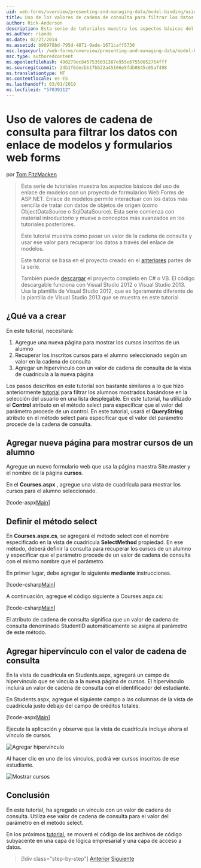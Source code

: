 ```yaml
---
uid: web-forms/overview/presenting-and-managing-data/model-binding/using-query-string-values-to-retrieve-data
title: Uso de los valores de cadena de consulta para filtrar los datos con enlace de modelos y formularios web Forms | Microsoft Docs
author: Rick-Anderson
description: Esta serie de tutoriales muestra los aspectos básicos del uso de enlace de modelos con un proyecto de formularios Web Forms de ASP.NET. Enlace de modelos permite interactuar con los datos más sencilla de...
ms.author: riande
ms.date: 02/27/2014
ms.assetid: b90978bd-795d-4871-9ade-1671caff5730
msc.legacyurl: /web-forms/overview/presenting-and-managing-data/model-binding/using-query-string-values-to-retrieve-data
msc.type: authoredcontent
ms.openlocfilehash: 490279ec8457535031387e955e67550052764fff
ms.sourcegitcommit: 24b1f6decbb17bb22a45166e5fdb0845c65af498
ms.translationtype: MT
ms.contentlocale: es-ES
ms.lasthandoff: 03/01/2019
ms.locfileid: "57039112"
---
```

<a name="using-query-string-values-to-filter-data-with-model-binding-and-web-forms"></a>Uso de valores de cadena de consulta para filtrar los datos con enlace de modelos y formularios web forms
====================
por [Tom FitzMacken](https://github.com/tfitzmac)

> Esta serie de tutoriales muestra los aspectos básicos del uso de enlace de modelos con un proyecto de formularios Web Forms de ASP.NET. Enlace de modelos permite interactuar con los datos más sencilla de tratar con datos de objetos de origen (como ObjectDataSource o SqlDataSource). Esta serie comienza con material introductorio y mueve a conceptos más avanzados en los tutoriales posteriores.
> 
> Este tutorial muestra cómo pasar un valor de la cadena de consulta y usar ese valor para recuperar los datos a través del enlace de modelos.
> 
> Este tutorial se basa en el proyecto creado en el [anteriores](retrieving-data.md) partes de la serie.
> 
> También puede [descargar](https://go.microsoft.com/fwlink/?LinkId=286116) el proyecto completo en C# o VB. El código descargable funciona con Visual Studio 2012 o Visual Studio 2013. Usa la plantilla de Visual Studio 2012, que es ligeramente diferente de la plantilla de Visual Studio 2013 que se muestra en este tutorial.


## <a name="what-youll-build"></a>¿Qué va a crear

En este tutorial, necesitará:

1. Agregue una nueva página para mostrar los cursos inscritos de un alumno
2. Recuperar los inscritos cursos para el alumno seleccionado según un valor en la cadena de consulta
3. Agregar un hipervínculo con un valor de cadena de consulta de la vista de cuadrícula a la nueva página

Los pasos descritos en este tutorial son bastante similares a lo que hizo anteriormente [tutorial](sorting-paging-and-filtering-data.md) para filtrar los alumnos mostrados basándose en la selección del usuario en una lista desplegable. En este tutorial, ha utilizado el **Control** atributo en el método select para especificar que el valor del parámetro procede de un control. En este tutorial, usará el **QueryString** atributo en el método select para especificar que el valor del parámetro procede de la cadena de consulta.

## <a name="add-new-page-for-displaying-a-students-courses"></a>Agregar nueva página para mostrar cursos de un alumno

Agregue un nuevo formulario web que usa la página maestra Site.master y el nombre de la página **cursos**.

En el **Courses.aspx** , agregue una vista de cuadrícula para mostrar los cursos para el alumno seleccionado.

[!code-aspx[Main](using-query-string-values-to-retrieve-data/samples/sample1.aspx)]

## <a name="define-the-select-method"></a>Definir el método select

En **Courses.aspx.cs**, se agregará el método select con el nombre especificado en la vista de cuadrícula **SelectMethod** propiedad. En ese método, deberá definir la consulta para recuperar los cursos de un alumno y especificar que el parámetro procede de un valor de cadena de consulta con el mismo nombre que el parámetro.

En primer lugar, debe agregar lo siguiente **mediante** instrucciones.

[!code-csharp[Main](using-query-string-values-to-retrieve-data/samples/sample2.cs)]

A continuación, agregue el código siguiente a Courses.aspx.cs:

[!code-csharp[Main](using-query-string-values-to-retrieve-data/samples/sample3.cs)]

El atributo de cadena de consulta significa que un valor de cadena de consulta denominado StudentID automáticamente se asigna al parámetro de este método.

## <a name="add-hyperlink-with-query-string-value"></a>Agregar hipervínculo con el valor de cadena de consulta

En la vista de cuadrícula en Students.aspx, agregará un campo de hipervínculo que se vincula a la nueva página de cursos. El hipervínculo incluirá un valor de cadena de consulta con el identificador del estudiante.

En Students.aspx, agregue el siguiente campo a las columnas de la vista de cuadrícula justo debajo del campo de créditos totales.

[!code-aspx[Main](using-query-string-values-to-retrieve-data/samples/sample4.aspx?highlight=7-8)]

Ejecute la aplicación y observe que la vista de cuadrícula incluye ahora el vínculo de cursos.

![Agregar hipervínculo](using-query-string-values-to-retrieve-data/_static/image1.png)

Al hacer clic en uno de los vínculos, podrá ver cursos inscritos de ese estudiante.

![Mostrar cursos](using-query-string-values-to-retrieve-data/_static/image2.png)

## <a name="conclusion"></a>Conclusión

En este tutorial, ha agregado un vínculo con un valor de cadena de consulta. Utiliza ese valor de cadena de consulta para el valor del parámetro en el método select.

En los próximos [tutorial](adding-business-logic-layer.md), se moverá el código de los archivos de código subyacente en una capa de lógica empresarial y una capa de acceso a datos.

> [!div class="step-by-step"]
> [Anterior](integrating-jquery-ui.md)
> [Siguiente](adding-business-logic-layer.md)
